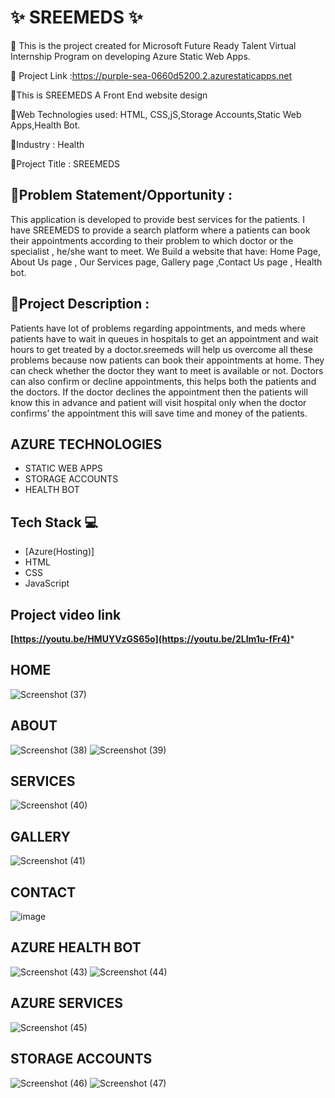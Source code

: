 # ✨ SREEMEDS ✨

📌 This is the project created for Microsoft Future Ready Talent Virtual Internship Program on developing Azure Static Web Apps.

🎯 Project Link :https://purple-sea-0660d5200.2.azurestaticapps.net

🚩This is SREEMEDS A Front End website design

📡Web Technologies used: HTML, CSS,jS,Storage Accounts,Static Web Apps,Health Bot.

💼Industry : Health

🚩Project Title : SREEMEDS

## 📙Problem Statement/Opportunity :
This application is developed to provide best services for the patients. I have SREEMEDS to provide a search platform where a patients can book their appointments according to their problem to which doctor or the specialist , he/she want to meet. We Build a website that have: Home Page, About Us page , Our Services page, Gallery page ,Contact Us page , Health bot.

## 📝Project Description :
Patients have lot of problems regarding appointments, and meds where patients have to wait in queues in hospitals to get an appointment and wait hours to get treated by a doctor.sreemeds will help us overcome all these problems because now patients can book their appointments at home. They can check whether the doctor they want to meet is available or not. Doctors can also confirm or decline appointments, this helps both the patients and the doctors. If the doctor declines the appointment then the patients will know this in advance and patient will visit hospital only when the doctor confirms’ the appointment this will save time and money of the patients.

## AZURE TECHNOLOGIES
  - STATIC WEB APPS
  - STORAGE ACCOUNTS
  - HEALTH BOT
## Tech Stack 💻

- [Azure(Hosting)]
- HTML
- CSS
- JavaScript

## Project video link

****[https://youtu.be/HMUYVzGS65o](https://youtu.be/2LIm1u-fFr4)*****

## HOME
![Screenshot (37)](https://user-images.githubusercontent.com/121965552/219843600-2f2bde16-b25f-4e67-8919-ab2effa53432.png)

## ABOUT
![Screenshot (38)](https://user-images.githubusercontent.com/121965552/219843617-1f474878-d71d-4bad-942d-64ed01d88812.png)
![Screenshot (39)](https://user-images.githubusercontent.com/121965552/219843641-450b4bae-207d-4782-8ca7-bdd1eb419ecc.png)

## SERVICES
![Screenshot (40)](https://user-images.githubusercontent.com/121965552/219843669-0e067368-568f-4fbd-95e6-1197fead9595.png)

## GALLERY
![Screenshot (41)](https://user-images.githubusercontent.com/121965552/219843687-ac5c9884-74c7-41e7-a094-eb09b8393042.png)

## CONTACT
![image](https://user-images.githubusercontent.com/121965552/219843734-eace4398-8fa5-4f7d-82f5-73b13faf8c6f.png)

## AZURE HEALTH BOT
![Screenshot (43)](https://user-images.githubusercontent.com/121965552/219843758-ef2ea574-9372-45f1-b045-f187efc6599b.png)
![Screenshot (44)](https://user-images.githubusercontent.com/121965552/219843764-021b835d-fe1d-43fd-93f7-47dd5a35d94b.png)

## AZURE SERVICES
![Screenshot (45)](https://user-images.githubusercontent.com/121965552/219843830-72d8883b-4e14-4bef-9a30-bac374e857ce.png)

## STORAGE ACCOUNTS
![Screenshot (46)](https://user-images.githubusercontent.com/121965552/219843837-f1137235-facd-4e2f-bc7b-bbfba4f42b14.png)
![Screenshot (47)](https://user-images.githubusercontent.com/121965552/219843844-d8069b2c-620a-4ac9-b1a2-1e63a98969d5.png)
